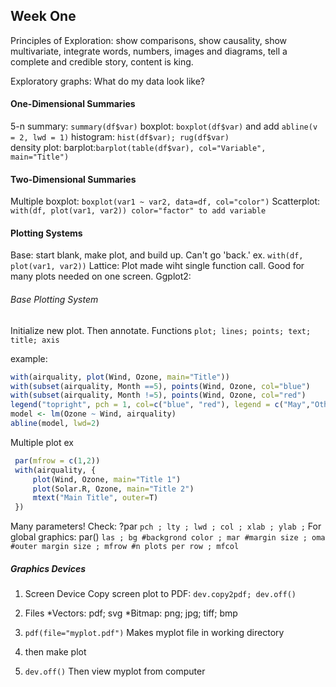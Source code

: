 ## Week One
Principles of Exploration: show comparisons, show causality, show multivariate, integrate words, numbers, images and diagrams, tell a complete and credible story, content is king.

Exploratory graphs: What do my data look like?

#### One-Dimensional Summaries
5-n summary: `summary(df$var)`
boxplot: `boxplot(df$var)` and add `abline(v = 2, lwd = 1)`
histogram: `hist(df$var); rug(df$var)`  
density plot: 
barplot:`barplot(table(df$var), col="Variable", main="Title")`

#### Two-Dimensional Summaries
Multiple boxplot: `boxplot(var1 ~ var2, data=df, col="color")`
Scatterplot: `with(df, plot(var1, var2)) color="factor" to add variable`

#### Plotting Systems
Base: start blank, make plot, and build up. Can't go 'back.' ex. `with(df, plot(var1, var2))`
Lattice: Plot made wiht single function call. Good for many plots needed on one screen.
Ggplot2: 

###### Base Plotting System 
Initialize new plot. Then annotate. 
Functions
  `plot; lines; points; text; title; axis`
  
  example:
  ```r
  with(airquality, plot(Wind, Ozone, main="Title"))
  with(subset(airquality, Month ==5), points(Wind, Ozone, col="blue")
  with(subset(airquality, Month !=5), points(Wind, Ozone, col="red")
  legend("topright", pch = 1, col=c("blue", "red"), legend = c("May","Other Months"))
  model <- lm(Ozone ~ Wind, airquality)
  abline(model, lwd=2)
  ```
  
  Multiple plot ex
 ```r 
  par(mfrow = c(1,2))
  with(airquality, {
      plot(Wind, Ozone, main="Title 1")
      plot(Solar.R, Ozone, main="Title 2")
      mtext("Main Title", outer=T)
  })
```
Many parameters! Check: ?par 
  `pch ; lty ; lwd ; col ; xlab ; ylab ;` 
For global graphics: par()
  `las ; bg #backgrond color ; mar #margin size ; oma #outer margin size ; mfrow #n plots per row ; mfcol`
  
##### Graphics Devices 
1. Screen Device
  Copy screen plot to PDF: `dev.copy2pdf; dev.off()`
2. Files
*Vectors: pdf; svg
*Bitmap: png; jpg; tiff; bmp
  
  1. `pdf(file="myplot.pdf")` Makes myplot file in working directory
  2. then make plot
  3. `dev.off()` Then view myplot from computer
